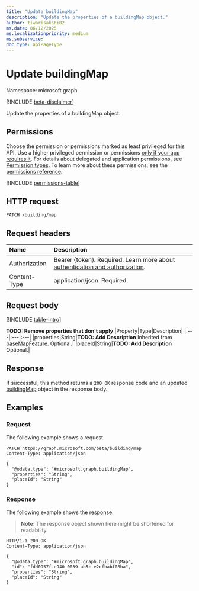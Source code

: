 ```yaml
---
title: "Update buildingMap"
description: "Update the properties of a buildingMap object."
author: tiwarisakshi02
ms.date: 06/12/2025
ms.localizationpriority: medium
ms.subservice: 
doc_type: apiPageType
---
```


# Update buildingMap

Namespace: microsoft.graph

[!INCLUDE [beta-disclaimer](../../includes/beta-disclaimer.md)]

Update the properties of a buildingMap object.

## Permissions

Choose the permission or permissions marked as least privileged for this API. Use a higher privileged permission or permissions [only if your app requires it](/graph/permissions-overview#best-practices-for-using-microsoft-graph-permissions). For details about delegated and application permissions, see [Permission types](/graph/permissions-overview#permission-types). To learn more about these permissions, see the [permissions reference](/graph/permissions-reference).

<!-- {
  "blockType": "permissions",
  "name": "buildingmap-update-permissions"
}
-->
[!INCLUDE [permissions-table](../includes/permissions/buildingmap-update-permissions.md)]

## HTTP request

<!-- {
  "blockType": "ignored"
}
-->
``` http
PATCH /building/map
```

## Request headers

|Name|Description|
|:---|:---|
|Authorization|Bearer {token}. Required. Learn more about [authentication and authorization](/graph/auth/auth-concepts).|
|Content-Type|application/json. Required.|

## Request body

[!INCLUDE [table-intro](../../includes/update-property-table-intro.md)]


**TODO: Remove properties that don't apply**
|Property|Type|Description|
|:---|:---|:---|
|properties|String|**TODO: Add Description** Inherited from [baseMapFeature](../resources/basemapfeature.md). Optional.|
|placeId|String|**TODO: Add Description** Optional.|



## Response

If successful, this method returns a `200 OK` response code and an updated [buildingMap](../resources/buildingmap.md) object in the response body.

## Examples

### Request

The following example shows a request.
<!-- {
  "blockType": "request",
  "name": "update_buildingmap"
}
-->
``` http
PATCH https://graph.microsoft.com/beta/building/map
Content-Type: application/json

{
  "@odata.type": "#microsoft.graph.buildingMap",
  "properties": "String",
  "placeId": "String"
}
```


### Response

The following example shows the response.
>**Note:** The response object shown here might be shortened for readability.
<!-- {
  "blockType": "response",
  "truncated": true
}
-->
``` http
HTTP/1.1 200 OK
Content-Type: application/json

{
  "@odata.type": "#microsoft.graph.buildingMap",
  "id": "fdd0957f-e940-0039-ab5c-e2cfbabf08ba",
  "properties": "String",
  "placeId": "String"
}
```

